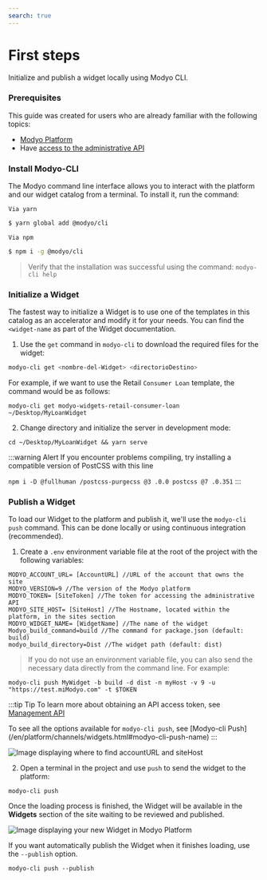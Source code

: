 ```yaml
---
search: true
---
```


# First steps

Initialize and publish a widget locally using Modyo CLI.

### Prerequisites

This guide was created for users who are already familiar with the following topics:
- [Modyo Platform](/en/platform/)
- Have [access to the administrative API](en/platform/core/api.html#bearer-token)

### Install Modyo-CLI

The Modyo command line interface allows you to interact with the platform and our widget catalog from a terminal. To install it, run the command:

<code>Via yarn</code>

```sh
$ yarn global add @modyo/cli
```

<code>Via npm</code>

```sh
$ npm i -g @modyo/cli
```

> Verify that the installation was successful using the command: `modyo-cli help`

### Initialize a Widget

The fastest way to initialize a Widget is to use one of the templates in this catalog as an accelerator and modify it for your needs. You can find the `<widget-name` as part of the Widget documentation.

1. Use the `get` command in `modyo-cli` to download the required files for the widget:

```bash
modyo-cli get <nombre-del-Widget> <directorioDestino>
```

For example, if we want to use the Retail `Consumer Loan` template, the command would be as follows:

```shell
modyo-cli get modyo-widgets-retail-consumer-loan ~/Desktop/MyLoanWidget
```

2. Change directory and initialize the server in development mode:

```shell
cd ~/Desktop/MyLoanWidget && yarn serve
```

:::warning Alert
If you encounter problems compiling, try installing a compatible version of PostCSS with this line

`npm i -D @fullhuman /postcss-purgecss @3 .0.0 postcss @7 .0.351`
:::

### Publish a Widget

To load our Widget to the platform and publish it, we'll use the `modyo-cli` `push` command. This can be done locally or using continuous integration (recommended).

1. Create a `.env` environment variable file at the root of the project with the following variables:

```shell
MODYO_ACCOUNT_URL= [AccountURL] //URL of the account that owns the site
MODYO_VERSION=9 //The version of the Modyo platform
MODYO_TOKEN= [SiteToken] //The token for accessing the administrative API
MODYO_SITE_HOST= [SiteHost] //The Hostname, located within the platform, in the sites section
MODYO_WIDGET_NAME= [WidgetName] //The name of the widget
Modyo_build_command=build //The command for package.json (default: build) 
modyo_build_directory=Dist //The widget path (default: dist) 
```

> If you do not use an environment variable file, you can also send the necessary data directly from the command line. For example:

```
modyo-cli push MyWidget -b build -d dist -n myHost -v 9 -u "https://test.miModyo.com" -t $TOKEN 
```

:::tip Tip
To learn more about obtaining an API access token, see [Management API](en/platform/core/api.html)

To see all the options available for `modyo-cli push`, see [Modyo-cli Push] (/en/platform/channels/widgets.html#modyo-cli-push-name)
:::

<img src="/assets/img/widgets/host.png" alt="Image displaying where to find accountURL and siteHost">

2. Open a terminal in the project and use `push` to send the widget to the platform:

```shell
modyo-cli push
```

Once the loading process is finished, the Widget will be available in the **Widgets** section of the site waiting to be reviewed and published.

<img src="/assets/img/widgets/widgets_list.png" alt="Image displaying your new Widget in Modyo Platform">

If you want automatically publish the Widget when it finishes loading, use the `--publish` option.

```shell
modyo-cli push --publish
```

